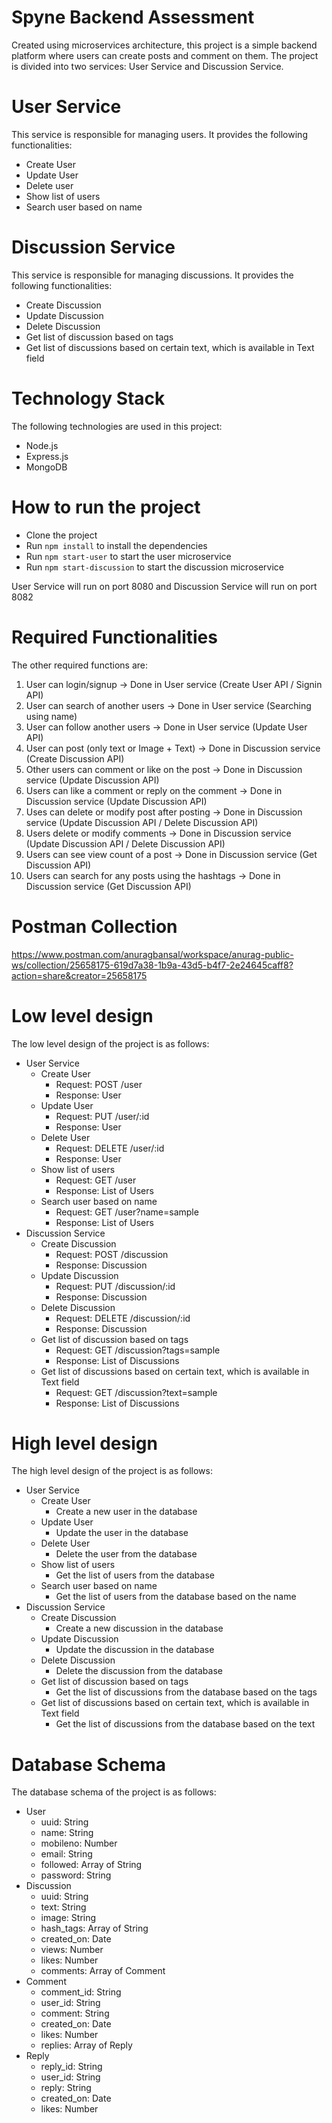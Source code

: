 # Spyne Backend Assessment

Created using microservices architecture, this project is a simple backend platform where users can create posts and comment on them. The project is divided into two services: User Service and Discussion Service.

# User Service
This service is responsible for managing users. It provides the following functionalities:
- Create User
- Update User
- Delete user
- Show list of users
- Search user based on name

# Discussion Service
This service is responsible for managing discussions. It provides the following functionalities:
- Create Discussion
- Update Discussion
- Delete Discussion
- Get list of discussion based on tags
- Get list of discussions based on certain text, which is available in Text field

# Technology Stack
The following technologies are used in this project:
- Node.js
- Express.js
- MongoDB

# How to run the project
- Clone the project
- Run `npm install` to install the dependencies
- Run `npm start-user` to start the user microservice
- Run `npm start-discussion` to start the discussion microservice

User Service will run on port 8080 and Discussion Service will run on port 8082

# Required Functionalities
The other required functions are:
1. User can login/signup -> Done in User service (Create User API / Signin API)
2. User can search of another users -> Done in User service (Searching using name)
3. User can follow another users -> Done in User service (Update User API)
4. User can post (only text or Image + Text) -> Done in Discussion service (Create Discussion API)
5. Other users can comment or like on the post -> Done in Discussion service (Update Discussion API)
6. Users can like a comment or reply on the comment -> Done in Discussion service (Update Discussion API)
7. Uses can delete or modify post after posting -> Done in Discussion service (Update Discussion API / Delete Discussion API)
8. Users delete or modify comments -> Done in Discussion service (Update Discussion API / Delete Discussion API)
9. Users can see view count of a post -> Done in Discussion service (Get Discussion API)
10. Users can search for any posts using the hashtags -> Done in Discussion service (Get Discussion API)

# Postman Collection
https://www.postman.com/anuragbansal/workspace/anurag-public-ws/collection/25658175-619d7a38-1b9a-43d5-b4f7-2e24645caff8?action=share&creator=25658175

# Low level design
The low level design of the project is as follows:
- User Service
  - Create User
    - Request: POST /user
    - Response: User
  - Update User
    - Request: PUT /user/:id
    - Response: User
  - Delete User
    - Request: DELETE /user/:id
    - Response: User
  - Show list of users
    - Request: GET /user
    - Response: List of Users
  - Search user based on name
    - Request: GET /user?name=sample
    - Response: List of Users
- Discussion Service
  - Create Discussion
    - Request: POST /discussion
    - Response: Discussion
  - Update Discussion
    - Request: PUT /discussion/:id
    - Response: Discussion
  - Delete Discussion
    - Request: DELETE /discussion/:id
    - Response: Discussion
  - Get list of discussion based on tags
    - Request: GET /discussion?tags=sample
    - Response: List of Discussions
  - Get list of discussions based on certain text, which is available in Text field
    - Request: GET /discussion?text=sample
    - Response: List of Discussions

# High level design
The high level design of the project is as follows:
- User Service
  - Create User
    - Create a new user in the database
  - Update User
    - Update the user in the database
  - Delete User
    - Delete the user from the database
  - Show list of users
    - Get the list of users from the database
  - Search user based on name
    - Get the list of users from the database based on the name
- Discussion Service
  - Create Discussion
    - Create a new discussion in the database
  - Update Discussion
    - Update the discussion in the database
  - Delete Discussion
    - Delete the discussion from the database
  - Get list of discussion based on tags
    - Get the list of discussions from the database based on the tags
  - Get list of discussions based on certain text, which is available in Text field
    - Get the list of discussions from the database based on the text

# Database Schema
The database schema of the project is as follows:
- User
  - uuid: String
  - name: String
  - mobileno: Number
  - email: String
  - followed: Array of String
  - password: String
- Discussion
  - uuid: String
  - text: String
  - image: String
  - hash_tags: Array of String
  - created_on: Date
  - views: Number
  - likes: Number
  - comments: Array of Comment
- Comment
  - comment_id: String
  - user_id: String
  - comment: String
  - created_on: Date
  - likes: Number
  - replies: Array of Reply
- Reply
  - reply_id: String
  - user_id: String
  - reply: String
  - created_on: Date
  - likes: Number